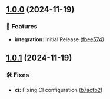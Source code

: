 ## [1.0.0](https://github.com/BirknerAlex/hacs_1komma5grad/compare/...v1.0.0) (2024-11-19)

### 🚀 Features

* **integration:** Initial Release ([fbee574](https://github.com/BirknerAlex/hacs_1komma5grad/commit/fbee5743ae4995bb2689d4c114f9d2a40c1df9e3))

## [1.0.1](https://github.com/BirknerAlex/hacs_1komma5grad/compare/v1.0.0...v1.0.1) (2024-11-19)

### 🛠️ Fixes

* **ci:** Fixing CI configuration ([b7acfb2](https://github.com/BirknerAlex/hacs_1komma5grad/commit/b7acfb27b2c36e2c7daf4aeee4994b44361ce6ca))
